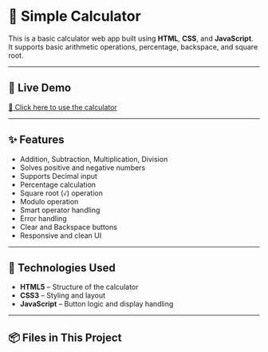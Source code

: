 # 🧮 Simple Calculator

This is a basic calculator web app built using **HTML**, **CSS**, and **JavaScript**.  
It supports basic arithmetic operations, percentage, backspace, and square root.

---

## 🚀 Live Demo
[🔗 Click here to use the calculator](https://fermcancino.github.io/calculator)

---

## ✨ Features
- Addition, Subtraction, Multiplication, Division
- Solves positive and negative numbers
- Supports Decimal input
- Percentage calculation
- Square root (`√`) operation
- Modulo operation
- Smart operator handling
- Error handling 
- Clear and Backspace buttons
- Responsive and clean UI

---

## 🧰 Technologies Used
- **HTML5** – Structure of the calculator
- **CSS3** – Styling and layout
- **JavaScript** – Button logic and display handling

---

## 📦 Files in This Project
